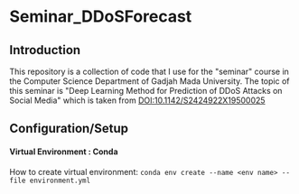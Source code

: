# Seminar_DDoSForecast
## Introduction
This repository is a collection of code that I use for the "seminar" course in the Computer Science Department of Gadjah Mada University. The topic of this seminar is "Deep Learning Method for Prediction of DDoS Attacks on Social Media" which is taken from [DOI:10.1142/S2424922X19500025](http://dx.doi.org/10.1142/S2424922X19500025)

## Configuration/Setup
#### Virtual Environment : Conda
How to create virtual environment: `conda env create --name <env name> --file environment.yml`